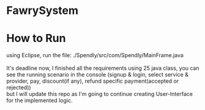 # FawrySystem
# How to Run
using Eclipse, run the file: ./Spendly/src/com/Spendly/MainFrame.java
<br><br>
It's deadline now, I finished all the requirements using 25 java class, you can see the running scenario in the console (signup & login, select service & provider, pay, discount(if any), refund specific payment(accepted or rejected))
<br>
but I will update this repo as I'm going to continue creating User-Interface for the implemented logic.
